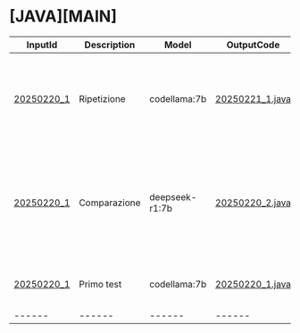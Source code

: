 # [JAVA][MAIN]

| InputId | Description | Model | OutputCode | Note |
| ------ | ------ | ------ | ------ | ----- |
| [20250220_1](./components/java_main/20250220_1.txt) | Ripetizione | codellama:7b | [20250221_1.java](./components/java_main/20250221_1.java) |  Verifica che a parità di input corrisponde stesso output: si almeno con questo modello |
| [20250220_1](./components/java_main/20250220_1.txt) | Comparazione | deepseek-r1:7b | [20250220_2.java](./components/java_main/20250220_2.java) | Interessante vedere come abbia segmentato il main in sotto funzioni. Tuttavia pare confusionario e affetto da allucinazioni |
| [20250220_1](./components/java_main/20250220_1.txt) | Primo test | codellama:7b | [20250220_1.java](./components/java_main/20250220_1.java) |  Il test deve essere ampliato e dettagliato |
| ------ | ------ | ------ | ------ | ----- |
